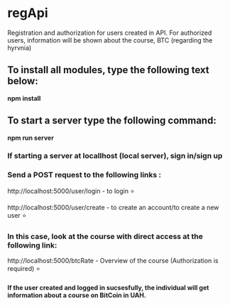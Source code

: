 # regApi
Registration and authorization for users created in API. For authorized users, information will be shown about the course, BTC (regarding the hyrvnia)


## To install all modules, type the following text below:
**npm install**

## To start a server type the following command:
**npm run server**




### If starting a server at locallhost (local server), sign in/sign up
### Send a POST request to the following links :

http://localhost:5000/user/login  - to login ⭐

http://localhost:5000/user/create - to create an account/to create a new user ⭐


### In this case, look at the course with direct access at the following link:

http://localhost:5000/btcRate  - Overview of the course (Authorization is required) ⭐


#### If the user created and logged in sucsesfully, the individual will get information about a course on BitCoin in UAH.

